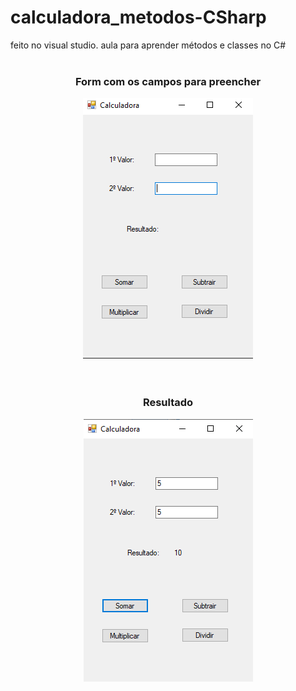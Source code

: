 # calculadora_metodos-CSharp
feito no visual studio. aula para aprender métodos e classes no C#
<br><br>

<div align="center">
  <h3>Form com os campos para preencher</h3>
  <img src="ImagensProg/1.png">
</div>
<br><br>
<div align="center">
  <h3>Resultado</h3>
  <img src="ImagensProg/2.png">
</div>
